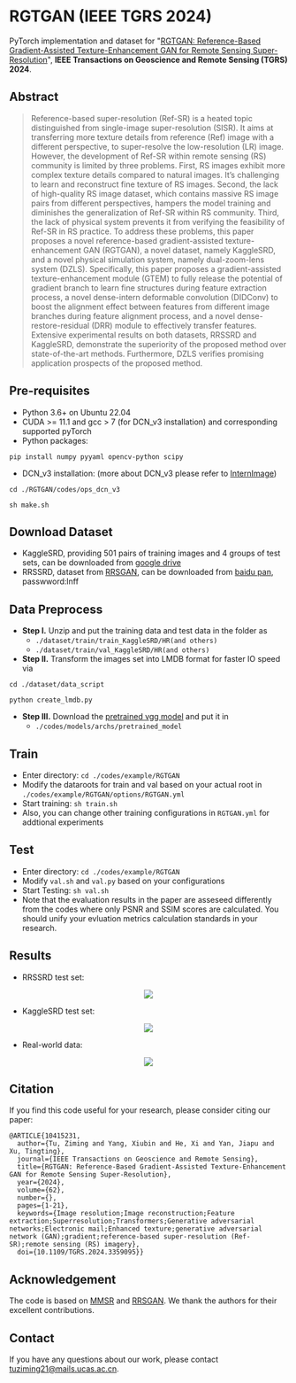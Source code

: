 # RGTGAN (IEEE TGRS 2024)
PyTorch implementation and dataset for "[RGTGAN: Reference-Based Gradient-Assisted Texture-Enhancement GAN for Remote Sensing Super-Resolution](https://doi.org/10.1109/tgrs.2024.3359095)", **IEEE Transactions on Geoscience and Remote Sensing (TGRS) 2024**.

## Abstract
> Reference-based super-resolution (Ref-SR) is a heated topic distinguished from single-image super-resolution (SISR). It aims at transferring more texture details from reference (Ref) image with a different perspective, to super-resolve the low-resolution (LR) image. However, the development of Ref-SR within remote sensing (RS) community is limited by three problems. First, RS images exhibit more complex texture details compared to natural images. It’s challenging to learn and reconstruct fine texture of RS images. Second, the lack of high-quality RS image dataset, which contains massive RS image pairs from different perspectives, hampers the model training and diminishes the generalization of Ref-SR within RS community. Third, the lack of physical system prevents it from verifying the feasibility of Ref-SR in RS practice. To address these problems, this paper proposes a novel reference-based gradient-assisted texture-enhancement GAN (RGTGAN), a novel dataset, namely KaggleSRD, and a novel physical simulation system, namely dual-zoom-lens system (DZLS). Specifically, this paper proposes a gradient-assisted texture-enhancement module (GTEM) to fully release the potential of gradient branch to learn fine structures during feature extraction process, a novel dense-intern deformable convolution (DIDConv) to boost the alignment effect between features from different image branches during feature alignment process, and a novel dense-restore-residual (DRR) module to effectively transfer features. Extensive experimental results on both datasets, RRSSRD and KaggleSRD, demonstrate the superiority of the proposed method over state-of-the-art methods. Furthermore, DZLS verifies promising application prospects of the proposed method.

## Pre-requisites
- Python 3.6+ on Ubuntu 22.04
- CUDA >= 11.1 and gcc > 7 (for DCN_v3 installation) and corresponding supported pyTorch
- Python packages:
```
pip install numpy pyyaml opencv-python scipy
```
- DCN_v3 installation: (more about DCN_v3 please refer to [InternImage](https://github.com/OpenGVLab/InternImage))
```
cd ./RGTGAN/codes/ops_dcn_v3
```
```
sh make.sh
```

## Download Dataset
- KaggleSRD, providing 501 pairs of training images and 4 groups of test sets, can be downloaded from [google drive](https://drive.google.com/file/d/1GfcPBMmpc7Rmj-FPVW93mv3GGqBzoMFn/view?usp=drive_link)
- RRSSRD, dataset from [RRSGAN](https://github.com/dongrunmin/RRSGAN), can be downloaded from [baidu pan](https://pan.baidu.com/share/init?surl=M5HAlb9DqO5IOWQexETFaw), passwword:lnff

## Data Preprocess
- **Step I.** Unzip and put the training data and test data in the folder as
  - `./dataset/train/train_KaggleSRD/HR(and others)`
  - `./dataset/train/val_KaggleSRD/HR(and others)`
- **Step II.** Transform the images set into LMDB format for faster IO speed via
```
cd ./dataset/data_script
```
```
python create_lmdb.py
```
- **Step III.** Download the [pretrained vgg model](https://download.pytorch.org/models/vgg19-dcbb9e9d.pth) and put it in
  - `./codes/models/archs/pretrained_model`

## Train
- Enter directory: `cd ./codes/example/RGTGAN`
- Modify the dataroots for train and val based on your actual root in `./codes/example/RGTGAN/options/RGTGAN.yml`
- Start training: `sh train.sh`
- Also, you can change other training configurations in `RGTGAN.yml` for addtional experiments

## Test
- Enter directory: `cd ./codes/example/RGTGAN`
- Modify `val.sh` and `val.py` based on your configurations
- Start Testing: `sh val.sh`
- Note that the evaluation results in the paper are asseseed differently from the codes where only PSNR and SSIM scores are calculated. You should unify your evluation metrics calculation standards in your research.

## Results
- RRSSRD test set:
<p align="center">
  <img src="figures/Fig10.jpg">

- KaggleSRD test set:
<p align="center">
  <img src="figures/Fig11.jpg">

- Real-world data:
<p align="center">
  <img src="figures/Fig12.jpg">

</p>

## Citation
If you find this code useful for your research, please consider citing our paper:
``````
@ARTICLE{10415231,
  author={Tu, Ziming and Yang, Xiubin and He, Xi and Yan, Jiapu and Xu, Tingting},
  journal={IEEE Transactions on Geoscience and Remote Sensing}, 
  title={RGTGAN: Reference-Based Gradient-Assisted Texture-Enhancement GAN for Remote Sensing Super-Resolution}, 
  year={2024},
  volume={62},
  number={},
  pages={1-21},
  keywords={Image resolution;Image reconstruction;Feature extraction;Superresolution;Transformers;Generative adversarial networks;Electronic mail;Enhanced texture;generative adversarial network (GAN);gradient;reference-based super-resolution (Ref-SR);remote sensing (RS) imagery},
  doi={10.1109/TGRS.2024.3359095}}
``````


## Acknowledgement
The code is based on [MMSR](https://github.com/open-mmlab/mmagic) and [RRSGAN](https://github.com/dongrunmin/RRSGAN). We thank the authors for their excellent contributions.


## Contact
If you have any questions about our work, please contact [tuziming21@mails.ucas.ac.cn](tuziming21@mails.ucas.ac.cn).
